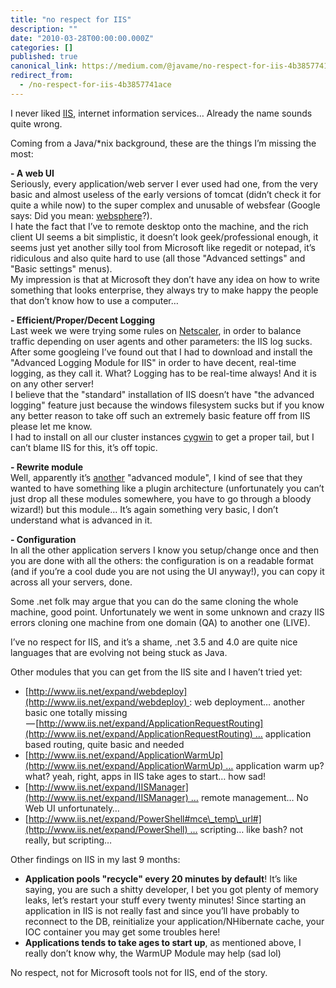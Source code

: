 ```yaml
---
title: "no respect for IIS"
description: ""
date: "2010-03-28T00:00:00.000Z"
categories: []
published: true
canonical_link: https://medium.com/@javame/no-respect-for-iis-4b3857741ace
redirect_from:
  - /no-respect-for-iis-4b3857741ace
---
```


I never liked [IIS](http://www.iis.net/), internet information services… Already the name sounds quite wrong.

Coming from a Java/\*nix background, these are the things I’m missing the most:

**\- A web UI**  
Seriously, every application/web server I ever used had one, from the very basic and almost useless of the early versions of tomcat (didn’t check it for quite a while now) to the super complex and unusable of websfear (Google says: Did you mean: [websphere](http://www-01.ibm.com/software/websphere/)?).  
I hate the fact that I’ve to remote desktop onto the machine, and the rich client UI seems a bit simplistic, it doesn’t look geek/professional enough, it seems just yet another silly tool from Microsoft like regedit or notepad, it’s ridiculous and also quite hard to use (all those "Advanced settings" and "Basic settings" menus).  
My impression is that at Microsoft they don’t have any idea on how to write something that looks enterprise, they always try to make happy the people that don’t know how to use a computer…

**\- Efficient/Proper/Decent Logging**  
Last week we were trying some rules on [Netscaler](http://www.citrix.com/English/ps2/products/product.asp?contentID=21679), in order to balance traffic depending on user agents and other parameters: the IIS log sucks. After some googleing I’ve found out that I had to download and install the "Advanced Logging Module for IIS" in order to have decent, real-time logging, as they call it. What? Logging has to be real-time always! And it is on any other server!  
I believe that the "standard" installation of IIS doesn’t have "the advanced logging" feature just because the windows filesystem sucks but if you know any better reason to take off such an extremely basic feature off from IIS please let me know.  
I had to install on all our cluster instances [cygwin](http://www.cygwin.com/) to get a proper tail, but I can’t blame IIS for this, it’s off topic.

**\- Rewrite module**  
Well, apparently it’s [another](http://www.iis.net/expand/URLRewrite) "advanced module", I kind of see that they wanted to have something like a plugin architecture (unfortunately you can’t just drop all these modules somewhere, you have to go through a bloody wizard!) but this module… It’s again something very basic, I don’t understand what is advanced in it.

**\- Configuration**  
In all the other application servers I know you setup/change once and then you are done with all the others: the configuration is on a readable format (and if you’re a cool dude you are not using the UI anyway!), you can copy it across all your servers, done.

Some .net folk may argue that you can do the same cloning the whole machine, good point. Unfortunately we went in some unknown and crazy IIS errors cloning one machine from one domain (QA) to another one (LIVE).

I’ve no respect for IIS, and it’s a shame, .net 3.5 and 4.0 are quite nice languages that are evolving not being stuck as Java.

Other modules that you can get from the IIS site and I haven’t tried yet:

-   [http://www.iis.net/expand/webdeploy](http://www.iis.net/expand/webdeploy) : web deployment… another basic one totally missing  
     — [http://www.iis.net/expand/ApplicationRequestRouting](http://www.iis.net/expand/ApplicationRequestRouting) … application based routing, quite basic and needed
-   [http://www.iis.net/expand/ApplicationWarmUp](http://www.iis.net/expand/ApplicationWarmUp) … application warm up? what? yeah, right, apps in IIS take ages to start… how sad!
-   [http://www.iis.net/expand/IISManager](http://www.iis.net/expand/IISManager) … remote management… No Web UI unfortunately…
-   [http://www.iis.net/expand/PowerShell#mce\_temp\_url#](http://www.iis.net/expand/PowerShell) … scripting… like bash? not really, but scripting…

Other findings on IIS in my last 9 months:

-   **Application pools "recycle" every 20 minutes by default**! It’s like saying, you are such a shitty developer, I bet you got plenty of memory leaks, let’s restart your stuff every twenty minutes! Since starting an application in IIS is not really fast and since you’ll have probably to reconnect to the DB, reinitialize your application/NHibernate cache, your IOC container you may get some troubles here!
-   **Applications tends to take ages to start up**, as mentioned above, I really don’t know why, the WarmUP Module may help (sad lol)

No respect, not for Microsoft tools not for IIS, end of the story.
